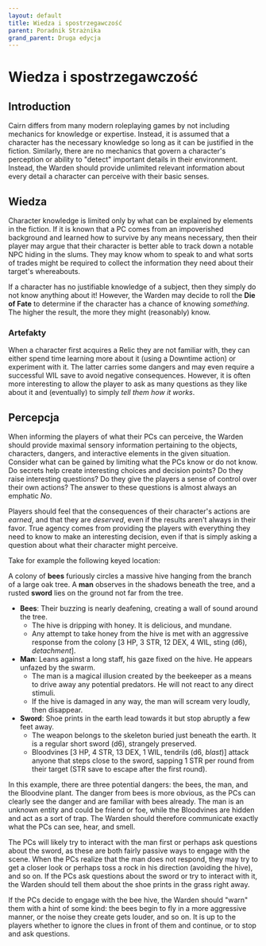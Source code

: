 ```yaml
---
layout: default
title: Wiedza i spostrzegawczość
parent: Poradnik Strażnika 
grand_parent: Druga edycja
---
```


# Wiedza i spostrzegawczość

## Introduction

Cairn differs from many modern roleplaying games by not including mechanics for knowledge or expertise. Instead, it is assumed that a character has the necessary knowledge so long as it can be justified in the fiction. Similarly, there are no mechanics that govern a character's perception or ability to "detect" important details in their environment. Instead, the Warden should provide unlimited relevant information about every detail a character can perceive with their basic senses.

## Wiedza

Character knowledge is limited only by what can be explained by elements in the fiction. If it is known that a PC comes from an impoverished background and learned how to survive by any means necessary, then their player may argue that their character is better able to track down a notable NPC hiding in the slums. They may know whom to speak to and what sorts of trades might be required to collect the information they need about their target's whereabouts. 

If a character has no justifiable knowledge of a subject, then they simply do not know anything about it! However, the Warden may decide to roll the **Die of Fate** to determine if the character has a chance of knowing _something_. The higher the result, the more they might (reasonably) know.

### Artefakty

When a character first acquires a Relic they are not familiar with, they can either spend time learning more about it (using a Downtime action) or experiment with it. The latter carries some dangers and may even require a successful WIL save to avoid negative consequences. However, it is often more interesting to allow the player to ask as many questions as they like about it and (eventually) to simply _tell them how it works_.

## Percepcja

When informing the players of what their PCs can perceive, the Warden should provide maximal sensory information pertaining to the objects, characters, dangers, and interactive elements in the given situation. Consider what can be gained by limiting what the PCs know or do not know. Do secrets help create interesting choices and decision points? Do they raise interesting questions? Do they give the players a sense of control over their own actions? The answer to these questions is almost always an emphatic _No_. 

Players should feel that the consequences of their character's actions are _earned_, and that they are _deserved_, even if the results aren't always in their favor. True agency comes from providing the players with everything they need to know to make an interesting decision, even if that is simply asking a question about what their character might perceive. 

Take for example the following keyed location:

A colony of **bees** furiously circles a massive hive hanging from the branch of a large oak tree. A **man** observes in the shadows beneath the tree, and a rusted **sword** lies on the ground not far from the tree.

- **Bees**: Their buzzing is nearly deafening, creating a wall of sound around the tree.
  - The hive is dripping with honey. It is delicious, and mundane.
  - Any attempt to take honey from the hive is met with an aggressive response from the colony [3 HP, 3 STR, 12 DEX, 4 WIL, sting (d6), _detachment_].
- **Man**: Leans against a long staff, his gaze fixed on the hive. He appears unfazed by the swarm. 
  - The man is a magical illusion created by the beekeeper as a means to drive away any potential predators. He will not react to any direct stimuli.
  - If the hive is damaged in any way, the man will scream very loudly, then disappear.
- **Sword**: Shoe prints in the earth lead towards it but stop abruptly a few feet away. 
  - The weapon belongs to the skeleton buried just beneath the earth. It is a regular short sword (d6), strangely preserved.
  - Bloodvines [3 HP, 4 STR, 13 DEX, 1 WIL, tendrils (d6, _blast_)] attack anyone that steps close to the sword, sapping 1 STR per round from their target (STR save to escape after the first round).

In this example, there are three potential dangers: the bees, the man, and the Bloodvine plant. The danger from bees is more obvious, as the PCs can clearly see the danger and are familiar with bees already. The man is an unknown entity and could be friend or foe, while the Bloodvines are hidden and act as a sort of trap. The Warden should therefore communicate exactly what the PCs can see, hear, and smell. 

The PCs will likely try to interact with the man first or perhaps ask questions about the sword, as these are both fairly passive ways to engage with the scene. When the PCs realize that the man does not respond, they may try to get a closer look or perhaps toss a rock in his direction (avoiding the hive), and so on. If the PCs ask questions about the sword or try to interact with it, the Warden should tell them about the shoe prints in the grass right away. 

If the PCs decide to engage with the bee hive, the Warden should "warn" them with a hint of some kind: the bees begin to fly in a more aggressive manner, or the noise they create gets louder, and so on. It is up to the players whether to ignore the clues in front of them and continue, or to stop and ask questions. 